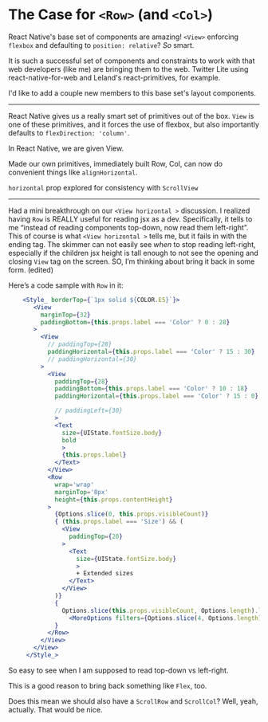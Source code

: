 # The Case for `<Row>` (and `<Col>`)
React Native's base set of components are amazing! `<View>` enforcing `flexbox` and defaulting to `position: relative`? *So* smart.

It is such a successful set of components and constraints to work with that web developers (like me) are bringing them to the web. Twitter Lite using react-native-for-web and Leland's react-primitives, for example.

I'd like to add a couple new members to this base set's layout components.


---

React Native gives us a really smart set of primitives out of the box. `View` is one of these primitives, and it forces the use of flexbox, but also importantly defaults to `flexDirection: 'column'`.


In React Native, we are given View.

Made our own primitives, immediately built Row, Col, can now do convenient things like `alignHorizontal`.

`horizontal` prop explored for consistency with `ScrollView`

---

Had a mini breakthrough on our `<View horizontal >` discussion. I realized having `Row` is REALLY useful for reading jsx as a dev. Specifically, it tells to me “instead of reading components top-down, now read them left-right”. This of course is what `<View horizontal >` tells me, but it fails in with the ending tag. The skimmer can not easily see _when_ to stop reading left-right, especially if the children jsx height is tall enough to not see the opening and closing `View` tag on the screen. SO, I’m thinking about bring it back in some form. (edited)

Here’s a code sample with `Row` in it:

 ```jsx
     <Style_ borderTop={`1px solid ${COLOR.E5}`}>
        <View
          marginTop={32}
          paddingBottom={this.props.label === 'Color' ? 0 : 28}
        >
          <View
            // paddingTop={28}
            paddingHorizontal={this.props.label === 'Color' ? 15 : 30}
            // paddingHorizontal={30}
          >
            <View
              paddingTop={28}
              paddingBottom={this.props.label === 'Color' ? 10 : 18}
              paddingHorizontal={this.props.label === 'Color' ? 15 : 0}

              // paddingLeft={30}
              >
              <Text
                size={UIState.fontSize.body}
                bold
                >
                {this.props.label}
              </Text>
            </View>
            <Row
              wrap='wrap'
              marginTop='8px'
              height={this.props.contentHeight}
            >
              {Options.slice(0, this.props.visibleCount)}
              { (this.props.label === 'Size') && (
                <View
                  paddingTop={20}
                >
                  <Text
                    size={UIState.fontSize.body}
                    >
                    + Extended sizes
                  </Text>
                </View>
              )}
              {
                Options.slice(this.props.visibleCount, Options.length).length ?
                  <MoreOptions filters={Options.slice(4, Options.length)} /> : null
              }
            </Row>
          </View>
        </View>
      </Style_>
```

So easy to see when I am supposed to read top-down vs left-right.

This is a good reason to bring back something like `Flex`, too.


Does this mean we should also have a `ScrollRow` and `ScrollCol`? Well, yeah, actually. That would be nice.